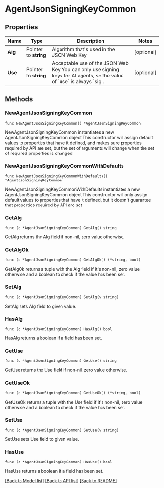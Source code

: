 # AgentJsonSigningKeyCommon

## Properties

Name | Type | Description | Notes
------------ | ------------- | ------------- | -------------
**Alg** | Pointer to **string** | Algorithm that&#39;s used in the JSON Web Key | [optional] 
**Use** | Pointer to **string** | Acceptable use of the JSON Web Key  You can only use signing keys for AI agents, so the value of &#x60;use&#x60; is always &#x60;sig&#x60;. | [optional] 

## Methods

### NewAgentJsonSigningKeyCommon

`func NewAgentJsonSigningKeyCommon() *AgentJsonSigningKeyCommon`

NewAgentJsonSigningKeyCommon instantiates a new AgentJsonSigningKeyCommon object
This constructor will assign default values to properties that have it defined,
and makes sure properties required by API are set, but the set of arguments
will change when the set of required properties is changed

### NewAgentJsonSigningKeyCommonWithDefaults

`func NewAgentJsonSigningKeyCommonWithDefaults() *AgentJsonSigningKeyCommon`

NewAgentJsonSigningKeyCommonWithDefaults instantiates a new AgentJsonSigningKeyCommon object
This constructor will only assign default values to properties that have it defined,
but it doesn't guarantee that properties required by API are set

### GetAlg

`func (o *AgentJsonSigningKeyCommon) GetAlg() string`

GetAlg returns the Alg field if non-nil, zero value otherwise.

### GetAlgOk

`func (o *AgentJsonSigningKeyCommon) GetAlgOk() (*string, bool)`

GetAlgOk returns a tuple with the Alg field if it's non-nil, zero value otherwise
and a boolean to check if the value has been set.

### SetAlg

`func (o *AgentJsonSigningKeyCommon) SetAlg(v string)`

SetAlg sets Alg field to given value.

### HasAlg

`func (o *AgentJsonSigningKeyCommon) HasAlg() bool`

HasAlg returns a boolean if a field has been set.

### GetUse

`func (o *AgentJsonSigningKeyCommon) GetUse() string`

GetUse returns the Use field if non-nil, zero value otherwise.

### GetUseOk

`func (o *AgentJsonSigningKeyCommon) GetUseOk() (*string, bool)`

GetUseOk returns a tuple with the Use field if it's non-nil, zero value otherwise
and a boolean to check if the value has been set.

### SetUse

`func (o *AgentJsonSigningKeyCommon) SetUse(v string)`

SetUse sets Use field to given value.

### HasUse

`func (o *AgentJsonSigningKeyCommon) HasUse() bool`

HasUse returns a boolean if a field has been set.


[[Back to Model list]](../README.md#documentation-for-models) [[Back to API list]](../README.md#documentation-for-api-endpoints) [[Back to README]](../README.md)


